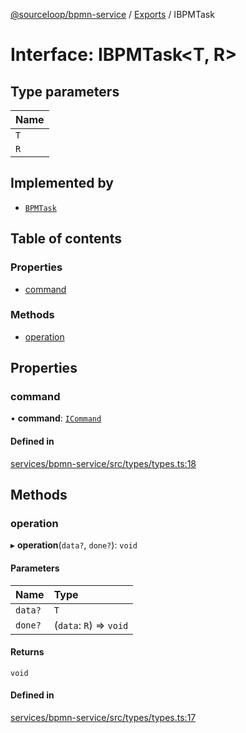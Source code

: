 [@sourceloop/bpmn-service](../README.md) / [Exports](../modules.md) / IBPMTask

# Interface: IBPMTask<T, R\>

## Type parameters

| Name |
| :------ |
| `T` |
| `R` |

## Implemented by

- [`BPMTask`](../classes/BPMTask.md)

## Table of contents

### Properties

- [command](IBPMTask.md#command)

### Methods

- [operation](IBPMTask.md#operation)

## Properties

### command

• **command**: [`ICommand`](ICommand.md)

#### Defined in

[services/bpmn-service/src/types/types.ts:18](https://github.com/sourcefuse/loopback4-microservice-catalog/blob/a84fe677/services/bpmn-service/src/types/types.ts#L18)

## Methods

### operation

▸ **operation**(`data?`, `done?`): `void`

#### Parameters

| Name | Type |
| :------ | :------ |
| `data?` | `T` |
| `done?` | (`data`: `R`) => `void` |

#### Returns

`void`

#### Defined in

[services/bpmn-service/src/types/types.ts:17](https://github.com/sourcefuse/loopback4-microservice-catalog/blob/a84fe677/services/bpmn-service/src/types/types.ts#L17)
